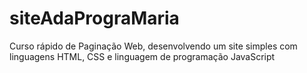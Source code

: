 # siteAdaPrograMaria
Curso rápido de Paginação Web, desenvolvendo um site simples com linguagens HTML, CSS e linguagem de programação JavaScript
